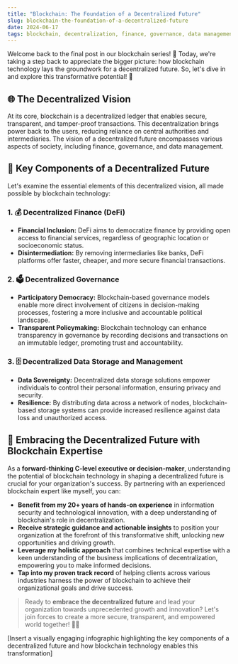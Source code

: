 ```yaml
---
title: "Blockchain: The Foundation of a Decentralized Future"
slug: blockchain-the-foundation-of-a-decentralized-future
date: 2024-06-17
tags: blockchain, decentralization, finance, governance, data management
---
```


Welcome back to the final post in our blockchain series! 🎉 Today, we're taking a step back to appreciate the bigger picture: how blockchain technology lays the groundwork for a decentralized future. So, let's dive in and explore this transformative potential! 🌟

## 🌐 The Decentralized Vision

At its core, blockchain is a decentralized ledger that enables secure, transparent, and tamper-proof transactions. This decentralization brings power back to the users, reducing reliance on central authorities and intermediaries. The vision of a decentralized future encompasses various aspects of society, including finance, governance, and data management.

## 🔗 Key Components of a Decentralized Future

Let's examine the essential elements of this decentralized vision, all made possible by blockchain technology:

### 1. 💰 Decentralized Finance (DeFi)

- **Financial Inclusion:** DeFi aims to democratize finance by providing open access to financial services, regardless of geographic location or socioeconomic status.
- **Disintermediation:** By removing intermediaries like banks, DeFi platforms offer faster, cheaper, and more secure financial transactions.

### 2. 🗳️ Decentralized Governance

- **Participatory Democracy:** Blockchain-based governance models enable more direct involvement of citizens in decision-making processes, fostering a more inclusive and accountable political landscape.
- **Transparent Policymaking:** Blockchain technology can enhance transparency in governance by recording decisions and transactions on an immutable ledger, promoting trust and accountability.

### 3. 🗄️ Decentralized Data Storage and Management

- **Data Sovereignty:** Decentralized data storage solutions empower individuals to control their personal information, ensuring privacy and security.
- **Resilience:** By distributing data across a network of nodes, blockchain-based storage systems can provide increased resilience against data loss and unauthorized access.

## 🚀 Embracing the Decentralized Future with Blockchain Expertise

As a **forward-thinking C-level executive or decision-maker**, understanding the potential of blockchain technology in shaping a decentralized future is crucial for your organization's success. By partnering with an experienced blockchain expert like myself, you can:

- **Benefit from my 20+ years of hands-on experience** in information security and technological innovation, with a deep understanding of blockchain's role in decentralization.
- **Receive strategic guidance and actionable insights** to position your organization at the forefront of this transformative shift, unlocking new opportunities and driving growth.
- **Leverage my holistic approach** that combines technical expertise with a keen understanding of the business implications of decentralization, empowering you to make informed decisions.
- **Tap into my proven track record** of helping clients across various industries harness the power of blockchain to achieve their organizational goals and drive success.

> Ready to **embrace the decentralized future** and lead your organization towards unprecedented growth and innovation? Let's join forces to create a more secure, transparent, and empowered world together! 🚀✨

[Insert a visually engaging infographic highlighting the key components of a decentralized future and how blockchain technology enables this transformation]
